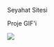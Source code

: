 Seyahat Sitesi

Proje GIF'i

<img src="/Seyahat Sitesi/images/Seyahat Rehberi — Mozilla Firefox 2023-09-17 16-15-49.gif"/>

